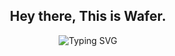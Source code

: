 <h2 align="center">Hey there, This is Wafer.</h2>

<p align="center">
  <img src="https://readme-typing-svg.demolab.com?font=Fira+Code&size=22&pause=1200&color=000000&center=true&vCenter=true&width=600&lines=Backend+engineer+with+touch+of+deep+learning;Building+APIs+by+day%2C+training+models+by+night;From+Go+to+GPU+-+always+exploring" alt="Typing SVG" />
</p>
